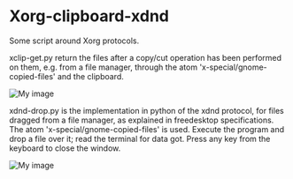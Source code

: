 # Xorg-clipboard-xdnd
Some script around Xorg protocols.

xclip-get.py return the files after a copy/cut operation has been performed on them, e.g. from a file manager, through the atom 'x-special/gnome-copied-files' and the clipboard.

![My image](https://github.com/frank038/Xorg-clipboard-xdnd/blob/main/xclip-get-screenshot.png)


xdnd-drop.py is the implementation in python of the xdnd protocol, for files dragged from a file manager, as explained in freedesktop specifications. The atom 'x-special/gnome-copied-files' is used. Execute the program and drop a file over it; read the terminal for data got. Press any key from the keyboard to close the window.

![My image](https://github.com/frank038/Xorg-clipboard-xdnd/blob/main/xdnd-drop-screenshot.png)
